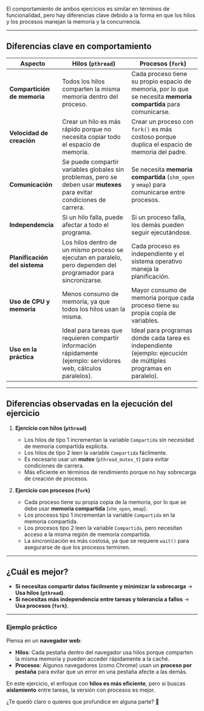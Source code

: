 El comportamiento de ambos ejercicios es similar en términos de funcionalidad, pero hay diferencias clave debido a la forma en que los hilos y los procesos manejan la memoria y la concurrencia.  

---

## **Diferencias clave en comportamiento**
| Aspecto | Hilos (`pthread`) | Procesos (`fork`) |
|---------|------------------|------------------|
| **Compartición de memoria** | Todos los hilos comparten la misma memoria dentro del proceso. | Cada proceso tiene su propio espacio de memoria, por lo que se necesita **memoria compartida** para comunicarse. |
| **Velocidad de creación** | Crear un hilo es más rápido porque no necesita copiar todo el espacio de memoria. | Crear un proceso con `fork()` es más costoso porque duplica el espacio de memoria del padre. |
| **Comunicación** | Se puede compartir variables globales sin problemas, pero se deben usar **mutexes** para evitar condiciones de carrera. | Se necesita **memoria compartida** (`shm_open` y `mmap`) para comunicarse entre procesos. |
| **Independencia** | Si un hilo falla, puede afectar a todo el programa. | Si un proceso falla, los demás pueden seguir ejecutándose. |
| **Planificación del sistema** | Los hilos dentro de un mismo proceso se ejecutan en paralelo, pero dependen del programador para sincronizarse. | Cada proceso es independiente y el sistema operativo maneja la planificación. |
| **Uso de CPU y memoria** | Menos consumo de memoria, ya que todos los hilos usan la misma. | Mayor consumo de memoria porque cada proceso tiene su propia copia de variables. |
| **Uso en la práctica** | Ideal para tareas que requieren compartir información rápidamente (ejemplo: servidores web, cálculos paralelos). | Ideal para programas donde cada tarea es independiente (ejemplo: ejecución de múltiples programas en paralelo). |

---

## **Diferencias observadas en la ejecución del ejercicio**
1. **Ejercicio con hilos (`pthread`)**
   - Los hilos de tipo 1 incrementan la variable `Compartida` sin necesidad de memoria compartida explícita.
   - Los hilos de tipo 2 leen la variable `Compartida` fácilmente.
   - Es necesario usar un **mutex** (`pthread_mutex_t`) para evitar condiciones de carrera.
   - Más eficiente en términos de rendimiento porque no hay sobrecarga de creación de procesos.

2. **Ejercicio con procesos (`fork`)**
   - Cada proceso tiene su propia copia de la memoria, por lo que se debe usar **memoria compartida** (`shm_open`, `mmap`).
   - Los procesos tipo 1 incrementan la variable `Compartida` en la memoria compartida.
   - Los procesos tipo 2 leen la variable `Compartida`, pero necesitan acceso a la misma región de memoria compartida.
   - La sincronización es más costosa, ya que se requiere `wait()` para asegurarse de que los procesos terminen.

---

## **¿Cuál es mejor?**
- **Si necesitas compartir datos fácilmente y minimizar la sobrecarga** → **Usa hilos (`pthread`)**.
- **Si necesitas más independencia entre tareas y tolerancia a fallos** → **Usa procesos (`fork`)**.

---

### **Ejemplo práctico**
Piensa en un **navegador web**:
- **Hilos**: Cada pestaña dentro del navegador usa hilos porque comparten la misma memoria y pueden acceder rápidamente a la caché.
- **Procesos**: Algunos navegadores (como Chrome) usan un **proceso por pestaña** para evitar que un error en una pestaña afecte a las demás.

En este ejercicio, el enfoque con **hilos es más eficiente**, pero si buscas **aislamiento** entre tareas, la versión con procesos es mejor.  

¿Te quedó claro o quieres que profundice en alguna parte? 🚀